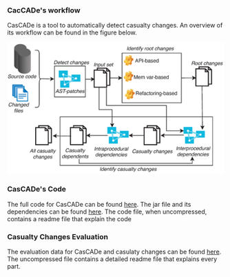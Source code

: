 ### CacCADe's workflow 

CasCADe is a tool to automatically detect casualty changes. An overview of its workflow can be found in the figure below. 

<img src="approach-highrez.png"> 


### CasCADe's Code

The full code for CasCADe can be found [here](https://github.com/anonymouscascade/cascade.github.io/raw/gh-pages/Code.zip). The jar file and its dependencies can be found [here](https://github.com/anonymouscascade/cascade.github.io/raw/gh-pages/target.zip). The code file, when uncompressed, contains a readme file that explain the code 

### Casualty Changes Evaluation 

The evaluation data for CasCADe and casulaty changes can be found [here](https://github.com/anonymouscascade/cascade.github.io/raw/gh-pages/EvaluationData.zip). The uncompressed file contains a detailed readme file that explains every part. 

